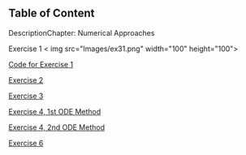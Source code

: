 ## Table of Content

DescriptionChapter: Numerical Approaches

Exercise 1
< img src="Images/ex31.png" width="100" height="100">

 
 [Code for Exercise 1](https://dansui.github.io/PET575/Chapter%203/Ex1.html)
 
 [Exercise 2](https://dansui.github.io/PET575/Chapter%203/Ex2.html)
 
 [Exercise 3](https://dansui.github.io/PET575/Chapter%203/Ex3.html)

 [Exercise 4, 1st ODE Method](https://dansui.github.io/PET575/Chapter%203/Ex4_1.html)
 
 [Exercise 4, 2nd ODE Method](https://dansui.github.io/PET575/Chapter%203/Ex4_2.html)
 
 [Exercise 6](https://dansui.github.io/PET575/Chapter%203/Ex6.html)
